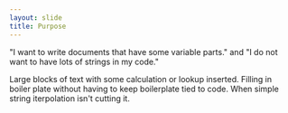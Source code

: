 ```yaml
---
layout: slide
title: Purpose
---
```


"I want to write documents that have some variable parts."
and
"I do not want to have lots of strings in my code."

<aside markdown="1" class="notes">
Large blocks of text with some calculation or lookup inserted.
Filling in boiler plate without having to keep boilerplate tied to code.
When simple string iterpolation isn't cutting it.
</aside>
